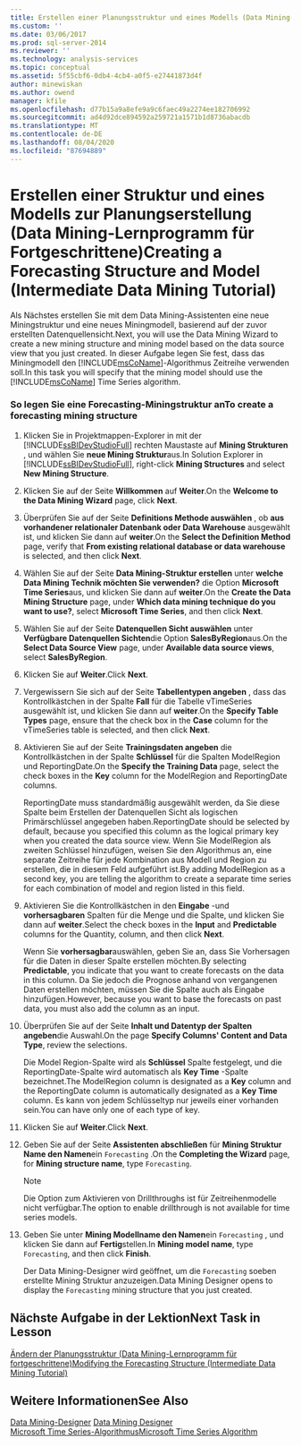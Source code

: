 ```yaml
---
title: Erstellen einer Planungsstruktur und eines Modells (Data Mining-Lernprogramm für Fortgeschrittene) | Microsoft-Dokumentation
ms.custom: ''
ms.date: 03/06/2017
ms.prod: sql-server-2014
ms.reviewer: ''
ms.technology: analysis-services
ms.topic: conceptual
ms.assetid: 5f55cbf6-0db4-4cb4-a0f5-e27441873d4f
author: minewiskan
ms.author: owend
manager: kfile
ms.openlocfilehash: d77b15a9a8efe9a9c6faec49a2274ee182706992
ms.sourcegitcommit: ad4d92dce894592a259721a1571b1d8736abacdb
ms.translationtype: MT
ms.contentlocale: de-DE
ms.lasthandoff: 08/04/2020
ms.locfileid: "87694889"
---
```

# <a name="creating-a-forecasting-structure-and-model-intermediate-data-mining-tutorial"></a><span data-ttu-id="2896f-102">Erstellen einer Struktur und eines Modells zur Planungserstellung (Data Mining-Lernprogramm für Fortgeschrittene)</span><span class="sxs-lookup"><span data-stu-id="2896f-102">Creating a Forecasting Structure and Model (Intermediate Data Mining Tutorial)</span></span>
  <span data-ttu-id="2896f-103">Als Nächstes erstellen Sie mit dem Data Mining-Assistenten eine neue Miningstruktur und eine neues Miningmodell, basierend auf der zuvor erstellten Datenquellensicht.</span><span class="sxs-lookup"><span data-stu-id="2896f-103">Next, you will use the Data Mining Wizard to create a new mining structure and mining model based on the data source view that you just created.</span></span> <span data-ttu-id="2896f-104">In dieser Aufgabe legen Sie fest, dass das Miningmodell den [!INCLUDE[msCoName](../includes/msconame-md.md)]-Algorithmus Zeitreihe verwenden soll.</span><span class="sxs-lookup"><span data-stu-id="2896f-104">In this task you will specify that the mining model should use the [!INCLUDE[msCoName](../includes/msconame-md.md)] Time Series algorithm.</span></span>  
  
### <a name="to-create-a-forecasting-mining-structure"></a><span data-ttu-id="2896f-105">So legen Sie eine Forecasting-Miningstruktur an</span><span class="sxs-lookup"><span data-stu-id="2896f-105">To create a forecasting mining structure</span></span>  
  
1.  <span data-ttu-id="2896f-106">Klicken Sie in Projektmappen-Explorer in mit der [!INCLUDE[ssBIDevStudioFull](../includes/ssbidevstudiofull-md.md)] rechten Maustaste auf **Mining Strukturen** , und wählen Sie **neue Mining Struktur**aus.</span><span class="sxs-lookup"><span data-stu-id="2896f-106">In Solution Explorer in [!INCLUDE[ssBIDevStudioFull](../includes/ssbidevstudiofull-md.md)], right-click **Mining Structures** and select **New Mining Structure**.</span></span>  
  
2.  <span data-ttu-id="2896f-107">Klicken Sie auf der Seite **Willkommen** auf **Weiter**.</span><span class="sxs-lookup"><span data-stu-id="2896f-107">On the **Welcome to the Data Mining Wizard** page, click **Next**.</span></span>  
  
3.  <span data-ttu-id="2896f-108">Überprüfen Sie auf der Seite **Definitions Methode auswählen** , ob **aus vorhandener relationaler Datenbank oder Data Warehouse** ausgewählt ist, und klicken Sie dann auf **weiter**.</span><span class="sxs-lookup"><span data-stu-id="2896f-108">On the **Select the Definition Method** page, verify that **From existing relational database or data warehouse** is selected, and then click **Next**.</span></span>  
  
4.  <span data-ttu-id="2896f-109">Wählen Sie auf der Seite **Data Mining-Struktur erstellen** unter **welche Data Mining Technik möchten Sie verwenden?** die Option **Microsoft Time Series**aus, und klicken Sie dann auf **weiter**.</span><span class="sxs-lookup"><span data-stu-id="2896f-109">On the **Create the Data Mining Structure** page, under **Which data mining technique do you want to use?**, select **Microsoft Time Series**, and then click **Next**.</span></span>  
  
5.  <span data-ttu-id="2896f-110">Wählen Sie auf der Seite **Datenquellen Sicht auswählen** unter **Verfügbare Datenquellen Sichten**die Option **SalesByRegion**aus.</span><span class="sxs-lookup"><span data-stu-id="2896f-110">On the **Select Data Source View** page, under **Available data source views**, select **SalesByRegion**.</span></span>  
  
6.  <span data-ttu-id="2896f-111">Klicken Sie auf **Weiter**.</span><span class="sxs-lookup"><span data-stu-id="2896f-111">Click **Next**.</span></span>  
  
7.  <span data-ttu-id="2896f-112">Vergewissern Sie sich auf der Seite **Tabellentypen angeben** , dass das Kontrollkästchen in der Spalte **Fall** für die Tabelle vTimeSeries ausgewählt ist, und klicken Sie dann auf **weiter**.</span><span class="sxs-lookup"><span data-stu-id="2896f-112">On the **Specify Table Types** page, ensure that the check box in the **Case** column for the vTimeSeries table is selected, and then click **Next**.</span></span>  
  
8.  <span data-ttu-id="2896f-113">Aktivieren Sie auf der Seite **Trainingsdaten angeben** die Kontrollkästchen in der Spalte **Schlüssel** für die Spalten ModelRegion und ReportingDate.</span><span class="sxs-lookup"><span data-stu-id="2896f-113">On the **Specify the Training Data** page, select the check boxes in the **Key** column for the ModelRegion and ReportingDate columns.</span></span>  
  
     <span data-ttu-id="2896f-114">ReportingDate muss standardmäßig ausgewählt werden, da Sie diese Spalte beim Erstellen der Datenquellen Sicht als logischen Primärschlüssel angegeben haben.</span><span class="sxs-lookup"><span data-stu-id="2896f-114">ReportingDate should be selected by default, because you specified this column as the logical primary key when you created the data source view.</span></span> <span data-ttu-id="2896f-115">Wenn Sie ModelRegion als zweiten Schlüssel hinzufügen, weisen Sie den Algorithmus an, eine separate Zeitreihe für jede Kombination aus Modell und Region zu erstellen, die in diesem Feld aufgeführt ist.</span><span class="sxs-lookup"><span data-stu-id="2896f-115">By adding ModelRegion as a second key, you are telling the algorithm to create a separate time series for each combination of model and region listed in this field.</span></span>  
  
9. <span data-ttu-id="2896f-116">Aktivieren Sie die Kontrollkästchen in den **Eingabe** -und **vorhersagbaren** Spalten für die Menge und die Spalte, und klicken Sie dann auf **weiter**.</span><span class="sxs-lookup"><span data-stu-id="2896f-116">Select the check boxes in the **Input** and **Predictable** columns for the Quantity, column, and then click **Next**.</span></span>  
  
     <span data-ttu-id="2896f-117">Wenn Sie **vorhersagbar**auswählen, geben Sie an, dass Sie Vorhersagen für die Daten in dieser Spalte erstellen möchten.</span><span class="sxs-lookup"><span data-stu-id="2896f-117">By selecting **Predictable**, you indicate that you want to create forecasts on the data in this column.</span></span> <span data-ttu-id="2896f-118">Da Sie jedoch die Prognose anhand von vergangenen Daten erstellen möchten, müssen Sie die Spalte auch als Eingabe hinzufügen.</span><span class="sxs-lookup"><span data-stu-id="2896f-118">However, because you want to base the forecasts on past data, you must also add the column as an input.</span></span>  
  
10. <span data-ttu-id="2896f-119">Überprüfen Sie auf der Seite **Inhalt und Datentyp der Spalten angeben**die Auswahl.</span><span class="sxs-lookup"><span data-stu-id="2896f-119">On the page **Specify Columns' Content and Data Type**, review the selections.</span></span>  
  
     <span data-ttu-id="2896f-120">Die Model Region-Spalte wird als **Schlüssel** Spalte festgelegt, und die ReportingDate-Spalte wird automatisch als **Key Time** -Spalte bezeichnet.</span><span class="sxs-lookup"><span data-stu-id="2896f-120">The ModelRegion column is designated as a **Key** column and the ReportingDate column is automatically designated as a **Key Time** column.</span></span> <span data-ttu-id="2896f-121">Es kann von jedem Schlüsseltyp nur jeweils einer vorhanden sein.</span><span class="sxs-lookup"><span data-stu-id="2896f-121">You can have only one of each type of key.</span></span>  
  
11. <span data-ttu-id="2896f-122">Klicken Sie auf **Weiter**.</span><span class="sxs-lookup"><span data-stu-id="2896f-122">Click **Next**.</span></span>  
  
12. <span data-ttu-id="2896f-123">Geben Sie auf der Seite **Assistenten abschließen** für **Mining Struktur Name den Namen**ein `Forecasting` .</span><span class="sxs-lookup"><span data-stu-id="2896f-123">On the **Completing the Wizard** page, for **Mining structure name**, type `Forecasting`.</span></span>  
  
    > [!NOTE]  
    >  <span data-ttu-id="2896f-124">Die Option zum Aktivieren von Drillthroughs ist für Zeitreihenmodelle nicht verfügbar.</span><span class="sxs-lookup"><span data-stu-id="2896f-124">The option to enable drillthrough is not available for time series models.</span></span>  
  
13. <span data-ttu-id="2896f-125">Geben Sie unter **Mining Modellname den Namen**ein `Forecasting` , und klicken Sie dann auf **Fertig**stellen.</span><span class="sxs-lookup"><span data-stu-id="2896f-125">In **Mining model name**, type `Forecasting`, and then click **Finish**.</span></span>  
  
     <span data-ttu-id="2896f-126">Der Data Mining-Designer wird geöffnet, um die `Forecasting` soeben erstellte Mining Struktur anzuzeigen.</span><span class="sxs-lookup"><span data-stu-id="2896f-126">Data Mining Designer opens to display the `Forecasting` mining structure that you just created.</span></span>  
  
## <a name="next-task-in-lesson"></a><span data-ttu-id="2896f-127">Nächste Aufgabe in der Lektion</span><span class="sxs-lookup"><span data-stu-id="2896f-127">Next Task in Lesson</span></span>  
 [<span data-ttu-id="2896f-128">Ändern der Planungsstruktur &#40;Data Mining-Lernprogramm für fortgeschrittene&#41;</span><span class="sxs-lookup"><span data-stu-id="2896f-128">Modifying the Forecasting Structure &#40;Intermediate Data Mining Tutorial&#41;</span></span>](../../2014/tutorials/modifying-the-forecasting-structure-intermediate-data-mining-tutorial.md)  
  
## <a name="see-also"></a><span data-ttu-id="2896f-129">Weitere Informationen</span><span class="sxs-lookup"><span data-stu-id="2896f-129">See Also</span></span>  
 <span data-ttu-id="2896f-130">[Data Mining-Designer](../../2014/analysis-services/data-mining/data-mining-designer.md) </span><span class="sxs-lookup"><span data-stu-id="2896f-130">[Data Mining Designer](../../2014/analysis-services/data-mining/data-mining-designer.md) </span></span>  
 [<span data-ttu-id="2896f-131">Microsoft Time Series-Algorithmus</span><span class="sxs-lookup"><span data-stu-id="2896f-131">Microsoft Time Series Algorithm</span></span>](../../2014/analysis-services/data-mining/microsoft-time-series-algorithm.md)  
  
  
